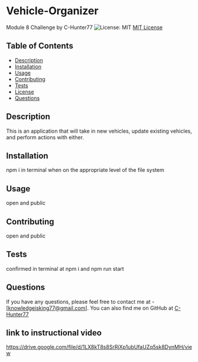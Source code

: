 # Vehicle-Organizer
Module 8 Challenge
by C-Hunter77
  ![License: MIT](https://img.shields.io/badge/License-MIT-yellow.svg)
  [MIT License](https://opensource.org/licenses/MIT)
 
  ## Table of Contents
  - [Description](#description)
  - [Installation](#installation)
  - [Usage](#usage)
  - [Contributing](#contributing)
  - [Tests](#tests)
  - [License](#license)
  - [Questions](#questions)

  ## Description
  This is an application that will take in new vehicles, update existing vehicles, and perform actions with either.

  ## Installation
  npm i in terminal when on the appropriate level of the file system

  ## Usage
  open and public

  ## Contributing
  open and public

  ## Tests
  confirmed in terminal at npm i and npm run start

  ## Questions
  If you have any questions, please feel free to contact me at - [knowledgeisking77@gmail.com]. You can also find me on GitHub at [C-Hunter77](https://github.com/C-Hunter77)

  ## link to instructional video
  https://drive.google.com/file/d/1LX8kT8s8SrRjXp1ubUfaUZq5sk8DynMH/view
